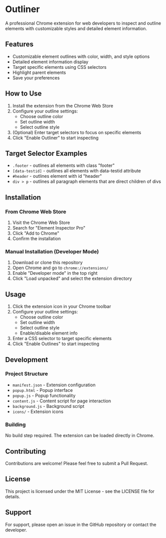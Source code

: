 # Outliner

A professional Chrome extension for web developers to inspect and outline elements with customizable styles and detailed element information.

## Features

- Customizable element outlines with color, width, and style options
- Detailed element information display
- Target specific elements using CSS selectors
- Highlight parent elements
- Save your preferences

## How to Use

1. Install the extension from the Chrome Web Store
2. Configure your outline settings:
   - Choose outline color
   - Set outline width
   - Select outline style
3. (Optional) Enter target selectors to focus on specific elements
4. Click "Enable Outliner" to start inspecting

## Target Selector Examples

- `.footer` - outlines all elements with class "footer"
- `[data-testid]` - outlines all elements with data-testid attribute
- `#header` - outlines element with id "header"
- `div > p` - outlines all paragraph elements that are direct children of divs

## Installation

### From Chrome Web Store

1. Visit the Chrome Web Store
2. Search for "Element Inspector Pro"
3. Click "Add to Chrome"
4. Confirm the installation

### Manual Installation (Developer Mode)

1. Download or clone this repository
2. Open Chrome and go to `chrome://extensions/`
3. Enable "Developer mode" in the top right
4. Click "Load unpacked" and select the extension directory

## Usage

1. Click the extension icon in your Chrome toolbar
2. Configure your outline settings:
   - Choose outline color
   - Set outline width
   - Select outline style
   - Enable/disable element info
3. Enter a CSS selector to target specific elements
4. Click "Enable Outlines" to start inspecting

## Development

### Project Structure

- `manifest.json` - Extension configuration
- `popup.html` - Popup interface
- `popup.js` - Popup functionality
- `content.js` - Content script for page interaction
- `background.js` - Background script
- `icons/` - Extension icons

### Building

No build step required. The extension can be loaded directly in Chrome.

## Contributing

Contributions are welcome! Please feel free to submit a Pull Request.

## License

This project is licensed under the MIT License - see the LICENSE file for details.

## Support

For support, please open an issue in the GitHub repository or contact the developer.
